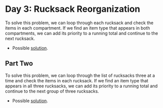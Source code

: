# Day 3: Rucksack Reorganization

To solve this problem, we can loop through each rucksack and check the items in each compartment. If we find an item type that appears in both compartments, we can add its priority to a running total and continue to the next rucksack.
- Possible [solution](1.py).

## Part Two

To solve this problem, we can loop through the list of rucksacks three at a time and check the items in each rucksack. If we find an item type that appears in all three rucksacks, we can add its priority to a running total and continue to the next group of three rucksacks.
- Possible [solution](2.py).
